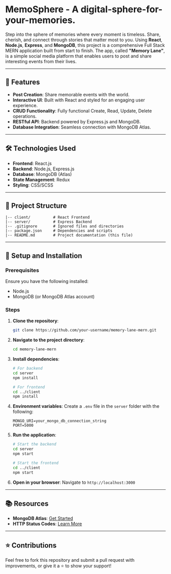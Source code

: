# MemoSphere - A digital-sphere-for-your-memories.
Step into the sphere of memories where every moment is timeless. Share, cherish, and connect through stories that matter most to you.
Using **React**, **Node.js**, **Express**, and **MongoDB**, this project is a comprehensive Full Stack MERN application built from start to finish. The app, called **"Memory Lane"**, is a simple social media platform that enables users to post and share interesting events from their lives.

---

## 🚀 Features
- **Post Creation**: Share memorable events with the world.
- **Interactive UI**: Built with React and styled for an engaging user experience.
- **CRUD Functionality**: Fully functional Create, Read, Update, Delete operations.
- **RESTful API**: Backend powered by Express.js and MongoDB.
- **Database Integration**: Seamless connection with MongoDB Atlas.

---

## 🛠️ Technologies Used
- **Frontend**: React.js
- **Backend**: Node.js, Express.js
- **Database**: MongoDB (Atlas)
- **State Management**: Redux
- **Styling**: CSS/SCSS

---

## 📂 Project Structure
```plaintext
|-- client/          # React Frontend
|-- server/          # Express Backend
|-- .gitignore       # Ignored files and directories
|-- package.json     # Dependencies and scripts
|-- README.md        # Project documentation (this file)
```

---

## 🔧 Setup and Installation

### Prerequisites
Ensure you have the following installed:
- Node.js
- MongoDB (or MongoDB Atlas account)

### Steps
1. **Clone the repository**:
   ```bash
   git clone https://github.com/your-username/memory-lane-mern.git
   ```

2. **Navigate to the project directory**:
   ```bash
   cd memory-lane-mern
   ```

3. **Install dependencies**:
   ```bash
   # For backend
   cd server
   npm install

   # For frontend
   cd ../client
   npm install
   ```

4. **Environment variables**:
   Create a `.env` file in the `server` folder with the following:
   ```plaintext
   MONGO_URI=your_mongo_db_connection_string
   PORT=5000
   ```

5. **Run the application**:
   ```bash
   # Start the backend
   cd server
   npm start

   # Start the frontend
   cd ../client
   npm start
   ```

6. **Open in your browser**:
   Navigate to `http://localhost:3000`

---

## 📚 Resources
- **MongoDB Atlas**: [Get Started](https://www.mongodb.com/cloud/atlas)
- **HTTP Status Codes**: [Learn More](https://www.restapitutorial.com/httpstatuscodes.html)

---

## ⭐ Contributions
Feel free to fork this repository and submit a pull request with improvements, or give it a ⭐ to show your support!
